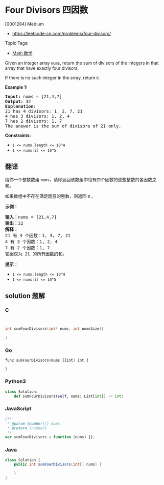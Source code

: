 # Four Divisors 四因数

[0001284] Medium

- https://leetcode-cn.com/problems/four-divisors/

Topic Tags:

- [Math 数学](https://leetcode-cn.com/tag/math/)

Given an integer array `nums`, return the sum of divisors of the integers in that array that have exactly four divisors.

If there is no such integer in the array, return `0`.

**Example 1:**

<pre><strong>Input:</strong> nums = [21,4,7]
<strong>Output:</strong> 32
<b>Explanation:</b>
21 has 4 divisors: 1, 3, 7, 21
4 has 3 divisors: 1, 2, 4
7 has 2 divisors: 1, 7
The answer is the sum of divisors of 21 only.
</pre>

**Constraints:**

- `1 <= nums.length <= 10^4`
- `1 <= nums[i] <= 10^5`

## 翻译

给你一个整数数组 `nums`，请你返回该数组中恰有四个因数的这些整数的各因数之和。

如果数组中不存在满足题意的整数，则返回 `0` 。

**示例：**

<pre><strong>输入：</strong>nums = [21,4,7]
<strong>输出：</strong>32
<strong>解释：</strong>
21 有 4 个因数：1, 3, 7, 21
4 有 3 个因数：1, 2, 4
7 有 2 个因数：1, 7
答案仅为 21 的所有因数的和。
</pre>

**提示：**

- `1 <= nums.length <= 10^4`
- `1 <= nums[i] <= 10^5`

## solution 题解

### C

```c


int sumFourDivisors(int* nums, int numsSize){

}
```

### Go

```golang
func sumFourDivisors(nums []int) int {

}
```

### Python3

```python
class Solution:
    def sumFourDivisors(self, nums: List[int]) -> int:
```

### JavaScript

```javascript
/**
 * @param {number[]} nums
 * @return {number}
 */
var sumFourDivisors = function (nums) {};
```

### Java

```java
class Solution {
    public int sumFourDivisors(int[] nums) {

    }
}
```
